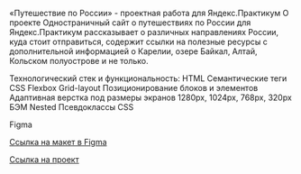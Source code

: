 «Путешествие по России» - проектная работа для Яндекс.Практикум
О проекте
Одностраничный сайт о путешествиях по России для Яндекс.Практикум рассказывает о различных направлениях России, куда стоит отправиться, содержит ссылки на полезные ресурсы с дополнительной информацией о Карелии, озере Байкал, Алтай, Кольском полуострове и не только.

Технологический стек и функциональность:
HTML
Семантические теги
CSS
Flexbox
Grid-layout
Позиционирование блоков и элементов
Адаптивная верстка под размеры экранов 1280px, 1024px, 768px, 320px
БЭМ Nested
Псевдоклассы CSS

Figma

[Ссылка на макет в Figma](https://www.figma.com/file/5S2WSbEFL6awjVWJ0NWL8Q/Sprint-3_-Russia-_-desktop-mobile?node-id=28503%3A0)

[Ссылка на проект](https://dartweider1398.github.io/russian-travel/)
